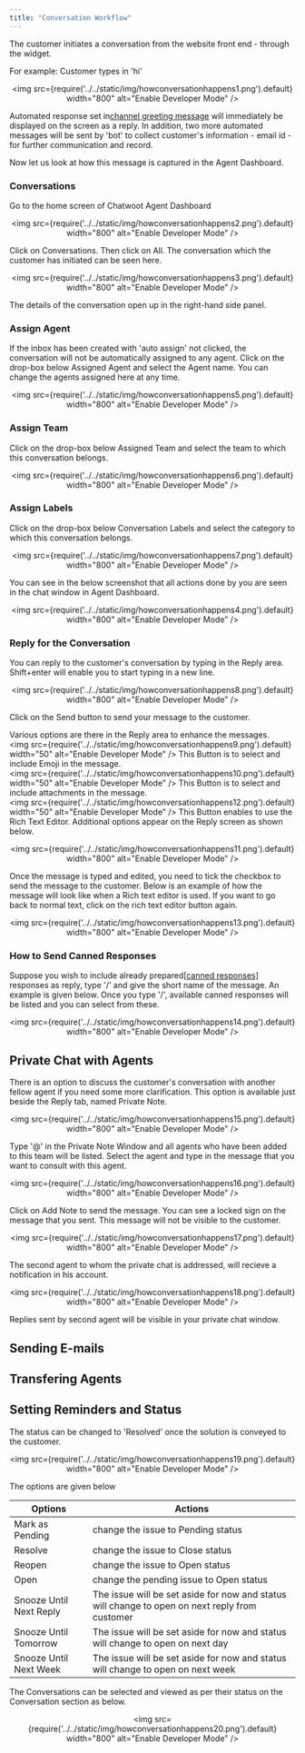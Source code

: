 ```yaml
---
title: "Conversation Workflow"
---
```

The customer initiates a conversation from the website front end - through the widget.

For example: Customer types in 'hi'

<div align="center">

<img src={require('../../static/img/howconversationhappens1.png').default} width="800" alt="Enable Developer Mode" />

</div>

Automated response set in[channel greeting message](add-inbox-settings.md) will immediately be displayed on the screen as a reply.
In addition, two more automated messages will be sent by 'bot' to collect customer's information - email id - for further communication and record.

Now let us look at how this message is captured in the Agent Dashboard.  

### Conversations  

Go to the home screen of Chatwoot Agent Dashboard

<div align="center">

<img src={require('../../static/img/howconversationhappens2.png').default} width="800" alt="Enable Developer Mode" />

</div>

Click on Conversations. Then click on All. The conversation which the customer has initiated can be seen here.

<div align="center">

<img src={require('../../static/img/howconversationhappens3.png').default} width="800" alt="Enable Developer Mode" />

</div>

The details of the conversation open up in the right-hand side panel. 

### Assign Agent

If the inbox has been created with 'auto assign' not clicked, the conversation will not be automatically assigned to any agent.
Click on the drop-box below Assigned Agent and select the Agent name. You can change the agents assigned here at any time.

<div align="center">

<img src={require('../../static/img/howconversationhappens5.png').default} width="800" alt="Enable Developer Mode" />

</div>

### Assign Team

Click on the drop-box below Assigned Team and select the team to which this conversation belongs.

<div align="center">

<img src={require('../../static/img/howconversationhappens6.png').default} width="800" alt="Enable Developer Mode" />

</div>

### Assign Labels

Click on the drop-box below Conversation Labels and select the category to which this conversation belongs.  

<div align="center">

<img src={require('../../static/img/howconversationhappens7.png').default} width="800" alt="Enable Developer Mode" />

</div>


You can see in the below screenshot that all actions done by you are seen in the chat window in Agent Dashboard.

<div align="center">

<img src={require('../../static/img/howconversationhappens4.png').default} width="800" alt="Enable Developer Mode" />

</div>

### Reply for the Conversation

You can reply to the customer's conversation by typing in the Reply area. Shift+enter will enable you to start typing in a new line.

<div align="center">

<img src={require('../../static/img/howconversationhappens8.png').default} width="800" alt="Enable Developer Mode" />

</div>  

Click on the Send button to send your message to the customer.

Various options are there in the Reply area to enhance the messages.  
 <img src={require('../../static/img/howconversationhappens9.png').default} width="50" alt="Enable Developer Mode" /> This Button is to select and include Emoji in the message.  
  <img src={require('../../static/img/howconversationhappens10.png').default} width="50" alt="Enable Developer Mode" /> This Button is to select and include attachments in the message.   
    <img src={require('../../static/img/howconversationhappens12.png').default} width="50" alt="Enable Developer Mode" /> This Button enables to use the Rich Text Editor. Additional options appear on the Reply screen as shown below.  

<div align="center">

<img src={require('../../static/img/howconversationhappens11.png').default} width="800" alt="Enable Developer Mode" />

</div>  

Once the message is typed and edited, you need to tick the checkbox to send the message to the customer. Below is an example of how the message will look like when a Rich text editor is used. If you want to go back to normal text, click on the rich text editor button again.


<div align="center">

<img src={require('../../static/img/howconversationhappens13.png').default} width="800" alt="Enable Developer Mode" />

</div>  

###  How to Send Canned Responses

Suppose you wish to include already prepared[[canned responses]](canned-response-settings.md) responses as reply, type '/' and give the short name of the message. An example is given below. Once you type '/', available canned responses will be listed and you can select from these.

<div align="center">

<img src={require('../../static/img/howconversationhappens14.png').default} width="800" alt="Enable Developer Mode" />

</div>  

## Private Chat with Agents

There is an option to discuss the customer's conversation with another fellow agent if you need some more clarification. This option is available just beside the Reply tab, named Private Note.

<div align="center">

<img src={require('../../static/img/howconversationhappens15.png').default} width="800" alt="Enable Developer Mode" />

</div>

Type '@' in the Private Note Window and all agents who have been added to this team will be listed. Select the agent and type in the message that you want to consult with this agent. 

<div align="center">

<img src={require('../../static/img/howconversationhappens16.png').default} width="800" alt="Enable Developer Mode" />

</div>

Click on Add Note to send the message. You can see a locked sign on the message that you sent. This message will not be visible to the customer.

<div align="center">

<img src={require('../../static/img/howconversationhappens17.png').default} width="800" alt="Enable Developer Mode" />

</div>  

The second agent to whom the private chat is addressed, will recieve a notification in his account.

<div align="center">

<img src={require('../../static/img/howconversationhappens18.png').default} width="800" alt="Enable Developer Mode" />

</div>  

Replies sent by second agent will be visible in your private chat window. 

## Sending E-mails
## Transfering Agents
## Setting Reminders and Status 

The status can be changed to 'Resolved' once the solution is conveyed to the customer.

<div align="center">

<img src={require('../../static/img/howconversationhappens19.png').default} width="800" alt="Enable Developer Mode" />

</div>  

The options are given below  

| Options                 | Actions                                                                                        |
|-------------------------|------------------------------------------------------------------------------------------------|
| Mark as Pending         | change the issue to Pending status                                                             |
| Resolve                 | change the issue to Close status                                                               |
| Reopen                  | change the issue to Open status                                                                |
| Open                    | change the pending issue to Open status                                                        |
| Snooze Until Next Reply | The issue will be set aside for now and status will change to open on next reply from customer |
| Snooze Until Tomorrow   | The issue will be set aside for now and status will change to open on next day                 |
| Snooze Until Next Week  | The issue will be set aside for now and status will change to open on next week                |  

The Conversations can be selected and viewed as per their status on the Conversation section as below.

<div align="center">

<img src={require('../../static/img/howconversationhappens20.png').default} width="800" alt="Enable Developer Mode" />

</div>  





  


